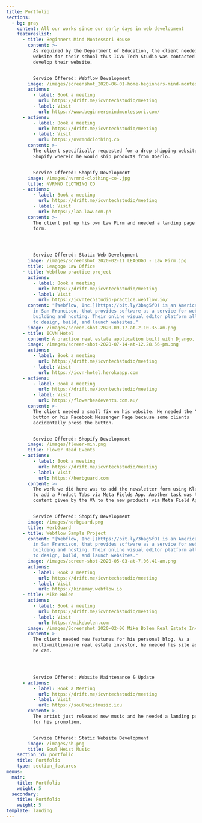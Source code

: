 ```yaml
---
title: Portfolio
sections:
  - bg: gray
    content: All our works since our early days in web development
    featureslist:
      - title: Beginners Mind Montessori House
        content: >-
          As required by the Department of Education, the client needed a
          website for their school thus ICVN Tech Studio was contacted to
          develop their website.


          Service Offered: Webflow Development
        image: /images/screenshot_2020-06-01-home-beginners-mind-montessori-house.png
        actions:
          - label: Book a meeting
            url: https://drift.me/icvntechstudio/meeting
          - label: Visit
            url: https://www.beginnersmindmontessori.com/
      - actions:
          - label: Book a meeting
            url: https://drift.me/icvntechstudio/meeting
          - label: Visit
            url: https://nvrmndclothing.co
        content: >-
          The client specifically requested for a drop shipping website in
          Shopify wherein he would ship products from Oberlo.


          Service Offered: Shopify Development
        image: /images/nvrmnd-clothing-co-.jpg
        title: NVRMND CLOTHING CO
      - actions:
          - label: Book a meeting
            url: https://drift.me/icvntechstudio/meeting
          - label: Visit
            url: https://laa-law.com.ph
        content: >-
          The client put up his own Law Firm and needed a landing page with a
          form.




          Service Offered: Static Web Development
        image: /images/Screenshot_2020-02-11 LEAGOGO - Law Firm.jpg
        title: Leagogo Law Office
      - title: Webflow practice project
        actions:
          - label: Book a meeting
            url: https://drift.me/icvntechstudio/meeting
          - label: Visit
            url: https://icvntechstudio-practice.webflow.io/
        content: "[Webflow, Inc.](https://bit.ly/3bag5fO) is an American company, based
          in San Francisco, that provides software as a service for website
          building and hosting. Their online visual editor platform allows users
          to design, build, and launch websites."
        image: /images/screen-shot-2020-09-17-at-2.10.35-am.png
      - title: ICVN Hotel
        content: A practice real estate application built with Django.
        image: /images/screen-shot-2020-07-14-at-12.28.56-pm.png
        actions:
          - label: Book a meeting
            url: https://drift.me/icvntechstudio/meeting
          - label: Visit
            url: https://icvn-hotel.herokuapp.com
      - actions:
          - label: Book a meeting
            url: https://drift.me/icvntechstudio/meeting
          - label: Visit
            url: https://flowerheadevents.com.au/
        content: >-
          The client needed a small fix on his website. He needed the "shop now"
          button on his Facebook Messenger Page because some clients
          accidentally press the button.


          Service Offered: Shopify Development
        image: /images/flower-min.png
        title: Flower Head Events
      - actions:
          - label: Book a meeting
            url: https://drift.me/icvntechstudio/meeting
          - label: Visit
            url: https://herbguard.com
        content: >-
          The work we did here was to add the newsletter form using Klaviyo and
          to add a Product Tabs via Meta Fields App. Another task was to add the
          content given by the VA to the new products via Meta Field App.


          Service Offered: Shopify Development
        image: /images/herbguard.png
        title: HerbGuard
      - title: Webflow Sample Project
        content: "[Webflow, Inc.](https://bit.ly/3bag5fO) is an American company, based
          in San Francisco, that provides software as a service for website
          building and hosting. Their online visual editor platform allows users
          to design, build, and launch websites."
        image: /images/screen-shot-2020-05-03-at-7.06.41-am.png
        actions:
          - label: Book a meeting
            url: https://drift.me/icvntechstudio/meeting
          - label: Visit
            url: https://kinamay.webflow.io
      - title: Mike Bolen
        actions:
          - label: Book a meeting
            url: https://drift.me/icvntechstudio/meeting
          - label: Visit
            url: https://mikebolen.com
        image: /images/Screenshot_2020-02-06 Mike Bolen Real Estate Investor-min.jpg
        content: >-
          The client needed new features for his personal blog. As a
          multi-millionaire real estate investor, he needed his site as crisp as
          he can.




          Service Offered: Website Maintenance & Update
      - actions:
          - label: Book a Meeting
            url: https://drift.me/icvntechstudio/meeting
          - label: Visit
            url: https://soulheistmusic.icu
        content: >-
          The artist just released new music and he needed a landing page to use
          for his promotion. 


          Service Offered: Static Website Development
        image: /images/sh.png
        title: Soul Heist Music
    section_id: portfolio
    title: Portfolio
    type: section_features
menus:
  main:
    title: Portfolio
    weight: 5
  secondary:
    title: Portfolio
    weight: 5
template: landing
---
```

